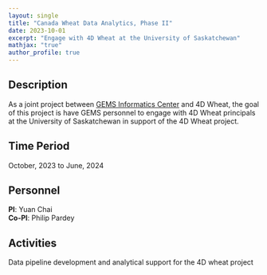 ```yaml
---
layout: single
title: "Canada Wheat Data Analytics, Phase II"
date: 2023-10-01
excerpt: "Engage with 4D Wheat at the University of Saskatchewan"
mathjax: "true"
author_profile: true
---
```


## Description
As a joint project between [GEMS Informatics Center](https://agroinformatics.org/) and 4D Wheat, the goal of this project is have GEMS personnel to engage with 4D Wheat principals at the University of Saskatchewan in support of the 4D Wheat project.

## Time Period
October, 2023 to June, 2024

## Personnel
**PI**: Yuan Chai   
**Co-PI**: Philip Pardey    

## Activities
Data pipeline development and analytical support for the 4D wheat project